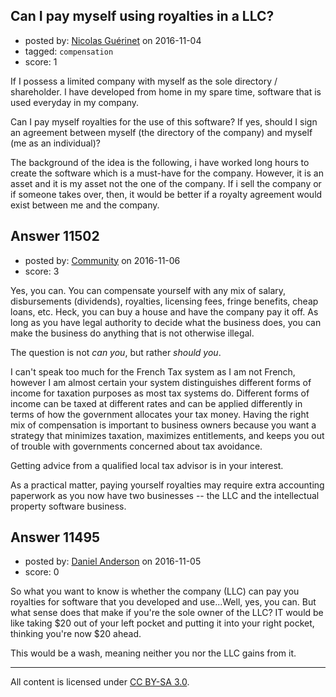 ## Can I pay myself using royalties in a LLC?

- posted by: [Nicolas Guérinet](https://stackexchange.com/users/2231203/nicolas-gu-rinet) on 2016-11-04
- tagged: `compensation`
- score: 1

If I possess a limited company with myself as the sole directory / shareholder. I have developed from home in my spare time, software that is used everyday in my company. 

Can I pay myself royalties for the use of this software? If yes, should I sign an agreement between myself (the directory of the company) and myself (me as an individual)? 

The background of the idea is the following, i have worked long hours to create the software which is a must-have for the company. However, it is an asset and it is my asset not the one of the company. If i sell the company or if someone takes over, then, it would be better if a royalty agreement would exist between me and the company. 


## Answer 11502

- posted by: [Community](https://stackexchange.com/users/-1/community) on 2016-11-06
- score: 3

Yes, you can. You can compensate yourself with any mix of salary, disbursements (dividends), royalties, licensing fees, fringe benefits, cheap loans, etc. Heck, you can buy a house and have the company pay it off. As long as you have legal authority to decide what the business does, you can make the business do anything that is not otherwise illegal.

The question is not *can you*, but rather *should you*.

I can't speak too much for the French Tax system as I am not French, however I am almost certain your system distinguishes different forms of income for taxation purposes as most tax systems do. Different forms of income can be taxed at different rates and can be applied differently in terms of how the government allocates your tax money. Having the right mix of compensation is important to business owners because you want a strategy that minimizes taxation, maximizes entitlements, and keeps you out of trouble with governments concerned about tax avoidance.

Getting advice from a qualified local tax advisor is in your interest.

As a practical matter, paying yourself royalties may require extra accounting paperwork as you now have two businesses -- the LLC and the intellectual property software business.


## Answer 11495

- posted by: [Daniel Anderson](https://stackexchange.com/users/8398759/daniel-anderson) on 2016-11-05
- score: 0

So what you want to know is whether the company (LLC) can pay you royalties for software that you developed and use...Well, yes, you can.  But what sense does that make if you're the sole owner of the LLC?  IT would be like taking $20 out of your left pocket and putting it into your right pocket, thinking you're now $20 ahead.

This would be a wash, meaning neither you nor the LLC gains from it.



---

All content is licensed under [CC BY-SA 3.0](https://creativecommons.org/licenses/by-sa/3.0/).

